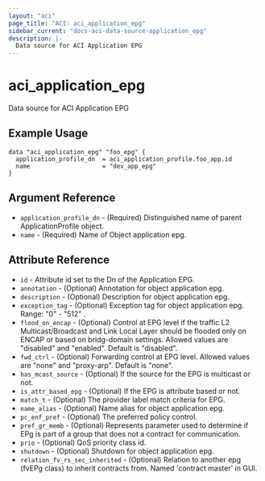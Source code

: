 ```yaml
---
layout: "aci"
page_title: "ACI: aci_application_epg"
sidebar_current: "docs-aci-data-source-application_epg"
description: |-
  Data source for ACI Application EPG
---
```


# aci_application_epg #
Data source for ACI Application EPG

## Example Usage ##

```hcl
data "aci_application_epg" "foo_epg" {
  application_profile_dn  = aci_application_profile.foo_app.id
  name                    = "dev_app_epg"
}
```
## Argument Reference ##
* `application_profile_dn` - (Required) Distinguished name of parent ApplicationProfile object.
* `name` - (Required) Name of Object application epg.



## Attribute Reference

* `id` - Attribute id set to the Dn of the Application EPG.
* `annotation` - (Optional) Annotation for object application epg.
* `description` - (Optional) Description for object application epg.
* `exception_tag` - (Optional) Exception tag for object application epg. Range: "0" - "512" .
* `flood_on_encap` - (Optional) Control at EPG level if the traffic L2 Multicast/Broadcast and Link Local Layer should be flooded only on ENCAP or based on bridg-domain settings. Allowed values are "disabled" and "enabled". Default is "disabled".
* `fwd_ctrl` - (Optional) Forwarding control at EPG level. Allowed values are "none" and "proxy-arp". Default is "none".
* `has_mcast_source` - (Optional) If the source for the EPG is multicast or not. 
* `is_attr_based_epg` - (Optional) If the EPG is attribute based or not.
* `match_t` - (Optional) The provider label match criteria for EPG. 
* `name_alias` - (Optional) Name alias for object application epg.
* `pc_enf_pref` - (Optional) The preferred policy control.
* `pref_gr_memb` - (Optional) Represents parameter used to determine if EPg is part of a group that does not a contract for communication.
* `prio` - (Optional) QoS priority class id. 
* `shutdown` - (Optional) Shutdown for object application epg.
* `relation_fv_rs_sec_inherited` - (Optional) Relation to another epg (fvEPg class) to inherit contracts from. Named 'contract master' in GUI.
